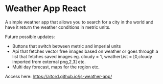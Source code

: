 # Weather App React

A simple weather app that allows you to search for a city in the world and have it return the weather conditions in metric units.

Future possible updates:
* Buttons that switch between metric and imperial units
* Api that fetches vector free images based on weather or goes through a list that fetches saved images eg. cloudy = 1, weatherList = [0,cloudy imported from external png,2,3] etc.
* Multi day forecast, maps for the region etc.

Access here:
https://altord.github.io/js-weather-app/
